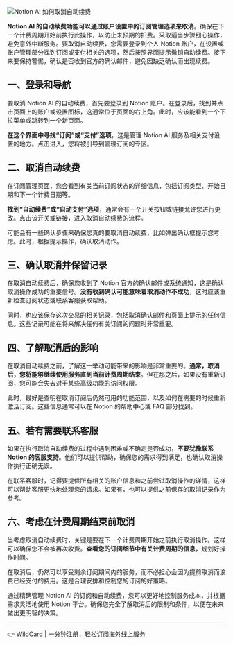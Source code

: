 ![Notion AI 如何取消自动续费](https://cdn-kb.worktile.com/kb/wp-content/uploads/2025/04/25202112/a160f5d8-0e57-43fb-b573-652221ec3a3b.webp)

**Notion AI 的自动续费功能可以通过账户设置中的订阅管理选项来取消**。确保在下一个计费周期开始前执行此操作，以防止未预期的扣费。采取适当步骤细心操作，避免意外中断服务。要取消自动续费，您需要登录到个人 Notion 账户，在设置或账户管理部分找到订阅或支付相关的选项，然后按照界面提示撤销自动续费。接下来要保持警惕，确认是否收到官方的确认邮件，避免因缺乏确认而出现续费。

## 一、登录和导航

要取消 Notion AI 的自动续费，首先要登录到 Notion 账户。在登录后，找到并点击页面上的账户或设置图标，这通常位于页面的右上角。此时，应该能看到一个下拉菜单或跳转到一个新页面。

**在这个界面中寻找“订阅”或“支付”选项**，这是管理 Notion AI 服务及相关支付设置的地方。点击进入，您将被引导到管理订阅的专区。

## 二、取消自动续费

在订阅管理页面，您会看到有关当前订阅状态的详细信息，包括订阅类型、开始日期和下一个计费日期等。

**找到“自动续费”或“自动支付”选项**，通常会有一个开关按钮或链接允许您进行更改。点击该开关或链接，进入取消自动续费的流程。

可能会有一些确认步骤来确保您真的要取消自动续费，比如弹出确认框提示您考虑。此时，根据提示操作，确认取消动作。

## 三、确认取消并保留记录

在取消自动续费后，确保您收到了 Notion 官方的确认邮件或系统通知，这是确认取消操作成功的重要信号。**没有收到确认可能意味着取消动作不成功**，这时应该重新检查订阅状态或联系客服获取帮助。

同时，也应该保存这次交易的相关记录，包括取消确认邮件和页面上提示的任何信息。这些记录可能在将来解决任何有关订阅的问题时非常重要。

## 四、了解取消后的影响

在取消自动续费之前，了解这一举动可能带来的影响是非常重要的。**通常，取消后，您将能够继续使用服务直到当前计费周期结束**。但在那之后，如果没有重新订阅，您可能会失去对于某些高级功能的访问权限。

此时，最好是查明在取消订阅后仍然可用的功能范围，以及如何在需要的时候重新激活订阅。这些信息通常可以在 Notion 的帮助中心或 FAQ 部分找到。

## 五、若有需要联系客服

如果在执行取消自动续费的过程中遇到困难或不确定是否成功，**不要犹豫联系 Notion 的客服支持**。他们可以提供帮助，确保您的需求得到满足，也确认取消操作执行正确无误。

在联系客服时，记得要提供所有相关的账户信息和之前尝试取消操作的详情，这样可以帮助客服更快地处理您的请求。如果有，也可以提供之前保存的取消记录作为参考。

## 六、考虑在计费周期结束前取消

当考虑取消自动续费时，关键是要在下一个计费周期开始之前执行取消操作。这样可以确保您不会被再次收费。**查看您的订阅细节中有关计费周期的信息**，规划好操作时间。

在取消后，仍然可以享受剩余订阅期间内的服务，而不必担心会因为提前取消而浪费已经支付的费用。这是合理安排和控制您的订阅的好策略。

通过精确管理 Notion AI 的订阅和自动续费，您可以更好地控制服务成本，并根据需求灵活地使用 Notion 平台。确保您完全了解取消后的限制和条件，以便在未来做出更明智的决策。

---

👉 [WildCard | 一分钟注册，轻松订阅海外线上服务](https://bit.ly/bewildcard)